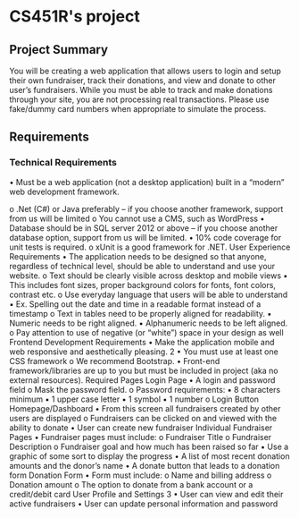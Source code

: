 # CS451R's project

## Project Summary

You will be creating a web application that allows users to login and setup their own
fundraiser, track their donations, and view and donate to other user’s fundraisers. While
you must be able to track and make donations through your site, you are not processing
real transactions. Please use fake/dummy card numbers when appropriate to simulate the
process.

## Requirements

### Technical Requirements

• Must be a web application (not a desktop application) built in a “modern” web
development framework.

o .Net (C#) or Java preferably – if you choose another framework, support from
us will be limited
o You cannot use a CMS, such as WordPress
• Database should be in SQL server 2012 or above – if you choose another database
option, support from us will be limited.
• 10% code coverage for unit tests is required.
o xUnit is a good framework for .NET.
User Experience Requirements
• The application needs to be designed so that anyone, regardless of technical level,
should be able to understand and use your website.
o Text should be clearly visible across desktop and mobile views
▪ This includes font sizes, proper background colors for fonts, font
colors, contrast etc.
o Use everyday language that users will be able to understand
▪ Ex. Spelling out the date and time in a readable format instead of a
timestamp
o Text in tables need to be properly aligned for readability.
▪ Numeric needs to be right aligned.
▪ Alphanumeric needs to be left aligned.
o Pay attention to use of negative (or “white”) space in your design as well
Frontend Development Requirements
• Make the application mobile and web responsive and aesthetically pleasing.
2
• You must use at least one CSS framework
o We recommend Bootstrap.
• Front-end framework/libraries are up to you but must be included in project (aka no external resources).
Required Pages
Login Page
• A login and password field
o Mask the password field.
o Password requirements:
▪ 8 characters minimum
▪ 1 upper case letter
▪ 1 symbol
▪ 1 number
o Login Button
Homepage/Dashboard
• From this screen all fundraisers created by other users are displayed
o Fundraisers can be clicked on and viewed with the ability to donate
• User can create new fundraiser
Individual Fundraiser Pages
• Fundraiser pages must include:
o Fundraiser Title
o Fundraiser Description
o Fundraiser goal and how much has been raised so far
▪ Use a graphic of some sort to display the progress
• A list of most recent donation amounts and the donor’s name
• A donate button that leads to a donation form
Donation Form
• Form must include:
o Name and billing address
o Donation amount
o The option to donate from a bank account or a credit/debit card
User Profile and Settings
3
• User can view and edit their active fundraisers
• User can update personal information and password
